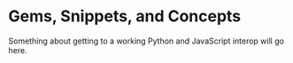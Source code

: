 # Gems, Snippets, and Concepts

Something about getting to a working Python and JavaScript interop will go here.